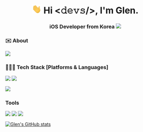 <h1 align="center">
    <img src="https://raw.githubusercontent.com/ABSphreak/ABSphreak/master/gifs/Hi.gif" width="30px" /> 
    Hi <𝚍𝚎𝚟𝚜/>, I'm Glen.
</h1>
<h3 align="center">
    iOS Developer from Korea 
    <img src="https://icons.iconarchive.com/icons/wikipedia/flags/128/KR-South-Korea-Flag-icon.png" width="25 style="vertical-align: bottom"/>
</h3>



### ✉️ About
<p>
    <a href="mailto:476c656e@gmail.com" target="_blank">
        <img src="https://img.shields.io/badge/476c656e@gmail.com-EA4335?style=flat-square&logo=Gmail&logoColor=white"/>
    </a>
</p>

### 🧑🏻‍💻 Tech Stack [Platforms & Languages]
<p>
  <img src="https://img.shields.io/badge/iOS-000000?style=flat-square&logo=iOS&logoColor=white"/>
  <img src="https://img.shields.io/badge/Flutter-02569B?style=flat-square&logo=Flutter&logoColor=white"/>
</p>
<p>
  <img src="https://img.shields.io/badge/Swift-FA7343?style=flat-square&logo=Swift&logoColor=white"/>
</p>

### Tools
<p>
  <img src="https://img.shields.io/badge/Xcode-000000?style=flat-square&logo=Xcode&logoColor=white"/>
  <img src="https://img.shields.io/badge/Firebase-FFCA28?style=flat-square&logo=Firebase&logoColor=black"/>
  <img src="https://img.shields.io/badge/Git-F05032?style=flat-square&logo=Git&logoColor=white"/>
</p>


[![Glen's GitHub stats](https://github-readme-stats.vercel.app/api?username=476C656E&theme=nord&show_icons=true)](https://github.com/anuraghazra/github-readme-stats)
